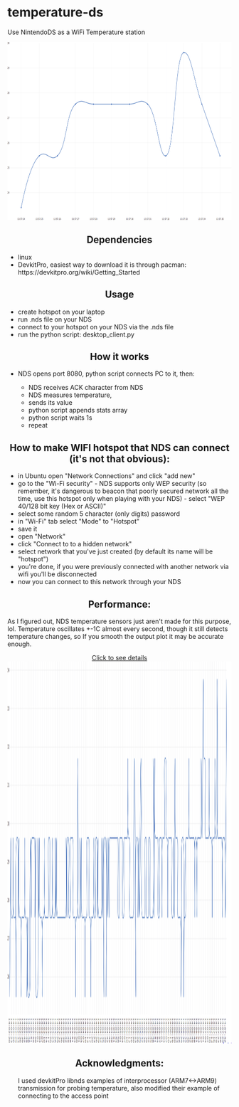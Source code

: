# temperature-ds
Use NintendoDS as a WiFi Temperature station

<p align="center">
<img src="https://raw.githubusercontent.com/dbeef/temperature-ds/master/readme/plot_small.png" alt="12 sec transmission"
 width="650" height="400">

<h2 align="center">Dependencies</h2>
<ul>
 <li>linux</li>
<li>DevkitPro, easiest way to download it is through pacman: https://devkitpro.org/wiki/Getting_Started</li>
</ul>

<h2 align="center">Usage</h2>

<ul>
 
 <li> create hotspot on your laptop </li>
 <li> run .nds file on your NDS </li>
 <li> connect to your hotspot on your NDS via the .nds file </li>
 <li> run the python script: desktop_client.py </li> 
 
</ul>

<h2 align="center">How it works</h2>

<ul>
<li>NDS opens port 8080, python script connects PC to it, then:</li>
  <ul>
    <li> NDS receives ACK character from NDS</li>  
    <li> NDS measures temperature,</li>  
    <li> sends its value </li>
    <li> python script appends stats array </li>
    <li> python script waits 1s </li>
    <li> repeat</li>  
    </ul>
</ul>

<h2 align="center">How to make WIFI hotspot that NDS can connect (it's not that obvious):</h2>

<ul>
<li>in Ubuntu open "Network Connections" and click "add new"</li>
<li>go to the "Wi-Fi security" - NDS supports only WEP security (so remember, it's dangerous to beacon that poorly secured network all the time, use this hotspot only when playing with your NDS) - select "WEP 40/128 bit key (Hex or ASCII)" </li>
 <li> select some random 5 character (only digits) password </li>
 <li> in "Wi-Fi" tab select "Mode" to "Hotspot" </li>
 <li> save it </li>
 <li> open "Network" </li>
 <li> click "Connect to to a hidden network" </li>
 <li> select network that you've just created (by default its name will be "hotspot")
 <li> you're done, if you were previously connected with another network via wifi you'll be disconnected</li>
 <li> now you can connect to this network through your NDS </li>
</ul>

<h2 align="center">Performance:</h2>
<p> As I figured out, NDS temperature sensors just aren't made for this purpose, lol. Temperature oscillates +-1C almost every second, though it still detects temperature changes, so If you smooth the output plot it may be accurate enough. </p>

<p align="center"> <a href="https://raw.githubusercontent.com/dbeef/temperature-ds/master/readme/plot_big.png"> Click to see details</a>
<img src="https://raw.githubusercontent.com/dbeef/temperature-ds/master/readme/plot_big.png" alt="Efficiency"
 width="1650" height="859">

<h2 align="center">Acknowledgments:</h2>
<ul> I used devkitPro libnds examples of interprocessor (ARM7<->ARM9) transmission for probing temperature, also modified their example of connecting to the access point  </ul>
